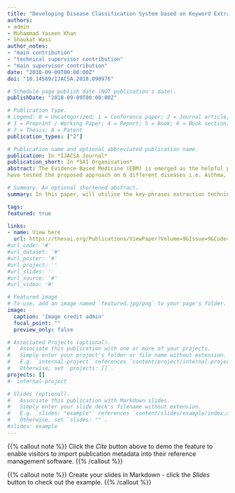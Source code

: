 ```yaml
---
title: "Developing Disease Classification System based on Keyword Extraction and Supervised Learning"
authors:
- admin
- Muhammad Yaseen Khan
- Shaukat Wasi
author_notes:
- "main contribution"
- "technical supervisor contribution"
- "main supervisor contribution"
date: "2018-09-09T00:00:00Z"
doi: "10.14569/IJACSA.2018.090976"

# Schedule page publish date (NOT publication's date).
publishDate: "2018-09-09T00:00:00Z"

# Publication type.
# Legend: 0 = Uncategorized; 1 = Conference paper; 2 = Journal article;
# 3 = Preprint / Working Paper; 4 = Report; 5 = Book; 6 = Book section;
# 7 = Thesis; 8 = Patent
publication_types: ["2"]

# Publication name and optional abbreviated publication name.
publication: In *IJACSA Journal*
publication_short: In *SAI Organisation*
abstract: The Evidence-Based Medicine (EBM) is emerged as the helpful practice for medical practitioners to make decisions with available shreds of evidence along with their professional expertise. In EBM, the medical practitioners suggest the medication on the basis of underlying nformation of patients descriptions and medical records (mostly available in textual form). This paper presents a novel and efficient method for predicting the correct disease. Since these type of tasks are generally accounted as the multi-class classifying problem, therefore, a large number of records are needed, so a large number of records will be entertained in higher n-dimensional space. Our system, as proposed in this paper, will utilise the key-phrases extraction techniques to scoop out the meaningful information to reduce the size of textual dimension, and, the suite of machine learning algorithms for classifying the diseases efficiently. We
have tested the proposed approach on 6 different diseases i.e. Asthma, Hypertension, Diabetes, Fever, Abdominal issues, and Heart problems over  the dataset of 690 patients. With key-phrases tested in the range [3,7] features, SVM has shown the highest (93.34%, 95%) F1-score and accuracy.

# Summary. An optional shortened abstract.
summary: In this paper, will utilise the key-phrases extraction techniques to scoop out the meaningful information to reduce the size of textual dimension, and, the suite of machine learning algorithms for classifying the diseases efficiently.

tags:
featured: true

links:
- name: View here
  url: https://thesai.org/Publications/ViewPaper?Volume=9&Issue=9&Code=ijacsa&SerialNo=76
#url_code: '#'
#url_dataset: '#'
#url_poster: '#'
#url_project: ''
#url_slides: ''
#url_source: '#'
#url_video: '#'

# Featured image
# To use, add an image named `featured.jpg/png` to your page's folder. 
image:
  caption: 'Image credit admin'
  focal_point: ""
  preview_only: false

# Associated Projects (optional).
#   Associate this publication with one or more of your projects.
#   Simply enter your project's folder or file name without extension.
#   E.g. `internal-project` references `content/project/internal-project/index.md`.
#   Otherwise, set `projects: []`.
projects: []
#- internal-project

# Slides (optional).
#   Associate this publication with Markdown slides.
#   Simply enter your slide deck's filename without extension.
#   E.g. `slides: "example"` references `content/slides/example/index.md`.
#   Otherwise, set `slides: ""`.
#slides: example
---
```


{{% callout note %}}
Click the *Cite* button above to demo the feature to enable visitors to import publication metadata into their reference management software.
{{% /callout %}}

{{% callout note %}}
Create your slides in Markdown - click the *Slides* button to check out the example.
{{% /callout %}}

